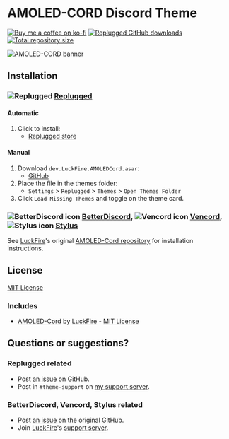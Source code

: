 [banner]:           https://discord-extensions.github.io/assets/banners/amoled-cord.png

[discord]:          https://discord.gg/uy8nKQVatp

[BetterDiscord]:    https://betterdiscord.app/
[Replugged]:        https://replugged.dev/
[Vencord]:          https://github.com/Vendicated/Vencord
[Stylus]:           https://github.com/openstyles/stylus

[bd-icon]:          https://discord-extensions.github.io/assets/icons/betterdiscord.png
[rp-icon]:          https://discord-extensions.github.io/assets/icons/replugged.png
[vc-icon]:          https://discord-extensions.github.io/assets/icons/vencord.gif
[stylus-icon]:      https://discord-extensions.github.io/assets/icons/stylus.png

[shield-donate]:    https://img.shields.io/badge/Donate-ko--fi-orange?style=flat-square&logo=kofi&logoColor=orange
[ko-fi]:            https://ko-fi.com/saltssaumure "Buy me a coffee!"

[shield-asar-dl]:   https://img.shields.io/github/downloads/MiniDiscordThemes/AMOLEDCord/dev.LuckFire.AMOLEDCord.asar?color=purple&label=Downloads&style=flat-square
[shield-repo-size]: https://img.shields.io/github/repo-size/MiniDiscordThemes/AMOLEDCord?label=Repository&style=flat-square "Total size"

[github]:           https://github.com/MiniDiscordThemes/AMOLEDCord
[issues]:           https://github.com/MiniDiscordThemes/AMOLEDCord/issues
[license]:          https://github.com/MiniDiscordThemes/AMOLEDCord/blob/main/LICENSE
[.theme.css]:       https://github.com/MiniDiscordThemes/AMOLEDCord/blob/main/AMOLEDCord.theme.css

[original]:         https://github.com/LuckFire/amoled-cord
[original-author]:  https://github.com/LuckFire
[original-license]: https://github.com/LuckFire/amoled-cord/blob/main/LICENSE
[original-issues]:  https://github.com/LuckFire/amoled-cord/issues
[original-discord]: https://discord.gg/vYdXbEzqDs

[release-rp]:       https://replugged.dev/store/dev.LuckFire.AMOLEDCord "Replugged store page"
[release-rp-gh]:    https://github.com/MiniDiscordThemes/AMOLEDCord/releases/latest/download/dev.LuckFire.AMOLEDCord.asar "Get latest release"

# AMOLED-CORD Discord Theme
[![Buy me a coffee on ko-fi][shield-donate]][ko-fi]
[![Replugged GitHub downloads][shield-asar-dl]][release-rp-gh]
[![Total repository size][shield-repo-size]][github]

![AMOLED-CORD banner][banner]

## Installation

### ![Replugged][rp-icon] **[Replugged][Replugged]**
#### Automatic
1. Click to install:
    - [Replugged store][release-rp]
#### Manual
1. Download `dev.LuckFire.AMOLEDCord.asar`:
    - [GitHub][release-rp-gh]
2. Place the file in the themes folder:
    - `Settings` > `Replugged` > `Themes` > `Open Themes Folder`
3. Click `Load Missing Themes` and toggle on the theme card.

### ![BetterDiscord icon][bd-icon] **[BetterDiscord][BetterDiscord]**, ![Vencord icon][vc-icon] **[Vencord][Vencord]**, ![Stylus icon][stylus-icon] **[Stylus][Stylus]**
See [LuckFire][original-author]'s original [AMOLED-Cord repository][original] for installation instructions.

## License
[MIT License][license]

### Includes
- [AMOLED-Cord][original] by [LuckFire][original-author] - [MIT License][original-license]

## Questions or suggestions?
### Replugged related
- Post [an issue][issues] on GitHub.
- Post in `#theme-support` on [my support server][discord].

### BetterDiscord, Vencord, Stylus related
- Post [an issue][original-issues] on the original GitHub.
- Join [LuckFire][original-author]'s [support server][original-discord].